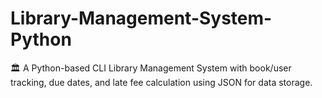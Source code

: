 # Library-Management-System-Python
🏛️ A Python-based CLI Library Management System with book/user tracking, due dates, and late fee calculation using JSON for data storage.
